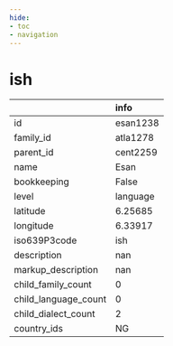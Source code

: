 ```yaml
---
hide:
- toc
- navigation
---
```

# ish
|                      | info     |
|:---------------------|:---------|
| id                   | esan1238 |
| family_id            | atla1278 |
| parent_id            | cent2259 |
| name                 | Esan     |
| bookkeeping          | False    |
| level                | language |
| latitude             | 6.25685  |
| longitude            | 6.33917  |
| iso639P3code         | ish      |
| description          | nan      |
| markup_description   | nan      |
| child_family_count   | 0        |
| child_language_count | 0        |
| child_dialect_count  | 2        |
| country_ids          | NG       |